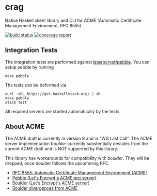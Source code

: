 # crag

Native Haskell client library and CLI for ACME (Automatic Certificate Management Environment, RFC 8555)

[![build status](https://git.hemio.de/hemio/crag/badges/master/build.svg)](https://git.hemio.de/hemio/crag/commits/master)
[![coverage report](https://git.hemio.de/hemio/crag/badges/master/coverage.svg)](https://git.hemio.de/hemio/crag/commits/master)

## Integration Tests

The integration tests are performed against [letsencrypt/pebble](https://github.com/letsencrypt/pebble). You can setup pebble by running

    make pebble

The tests can be beformed via

    curl -sSL https://get.haskellstack.org/ | sh
    make pebble
    stack test

All required servers are started automatically by the tests.

## About ACME

The ACME draft is currently in version 9 and in "WG Last Call". The ACME server
implementation *boulder* currently substentially deviates from the current ACME
draft and is NOT supported by this library.

This library has workarounds for compatibility with *boulder*. They will be
dropped, once *boulder* follows the upcomming RFC.

- [RFC 8555: Automatic Certificate Management Environment (ACME)](https://tools.ietf.org/html/rfc8555)
- [Pebble (Let's Encrypt's ACME test server)](https://github.com/letsencrypt/pebble)
- [Boulder (Let's Encrypt's ACME server)](https://github.com/letsencrypt/boulder)
- [Boulder divergences from ACME](https://github.com/letsencrypt/boulder/blob/master/docs/acme-divergences.md)
